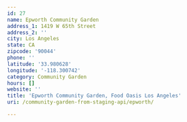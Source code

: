 ```yaml
---
id: 27
name: Epworth Community Garden
address_1: 1419 W 65th Street
address_2: ''
city: Los Angeles
state: CA
zipcode: '90044'
phone: ''
latitude: '33.980628'
longitude: '-118.300742'
category: Community Garden
hours: []
website: ''
title: 'Epworth Community Garden, Food Oasis Los Angeles'
uri: /community-garden-from-staging-api/epworth/

---
```


